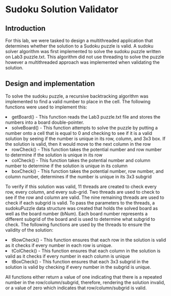 # Sudoku Solution Validator

## Introduction
For this lab, we were tasked to design a multithreaded application that determines whether the
solution to a Sudoku puzzle is valid. A sudoku solver algorithm was first implemented to solve
the sudoku puzzle written on Lab3 puzzle.txt. This algorithm did not use threading to solve the
puzzle however a multithreaded approach was implemented when validating the solution.

## Design and implementation
To solve the sudoku puzzle, a recursive backtracking algorithm was implemented to find a valid
number to place in the cell. The following functions were used to implement this:
<li>getBoard() - This function reads the Lab3 puzzle.txt file and stores the numbers into a
board double-pointer.<li>solveBoard() - This function attempts to solve the puzzle by putting a number onto a cell
that is equal to 0 and checking to see if it is a valid solution by seeing if the number is
unique in its row, column, and 3x3 box. If the solution is valid, then it would move to the
next column in the row
<li>rowCheck() - This function takes the potential number and row number to determine if
the solution is unique in its row
<li>colCheck() - This function takes the potential number and column number to determine if
the solution is unique in its column
<li>boxCheck() - This function takes the potential number, row number, and column number,
determines if the number is unique in its 3x3 subgrid
  
To verify if this solution was valid, 11 threads are created to check every row, every column, and
every sub-grid. Two threads are used to check to see if the row and column are valid. The nine remaining threads are used to check if each subgrid is valid. To pass the parameters to the threads, a sudokuPuzzle data structure was created that holds the solved board as well as the
board number (bNum). Each board number represents a different subgrid of the board and is
used to determine what subgrid to check. The following functions are used by the threads to
ensure the validity of the solution:
  
<li>tRowCheck() - This function ensures that each row in the solution is valid as it checks if
every number in each row is unique.
<li>tColCheck() - This function ensures that each column in the solution is valid as it checks
if every number in each column is unique
<li>tBoxCheck() - This function ensures that each 3x3 subgrid in the solution is valid by
checking if every number in the subgrid is unique.
  
All functions either return a value of one indicating that there is a repeated number in the
row/column/subgrid, therefore, rendering the solution invalid, or a value of zero which indicates
that row/column/subgrid is valid.
  
  
  
  
  
  
  
